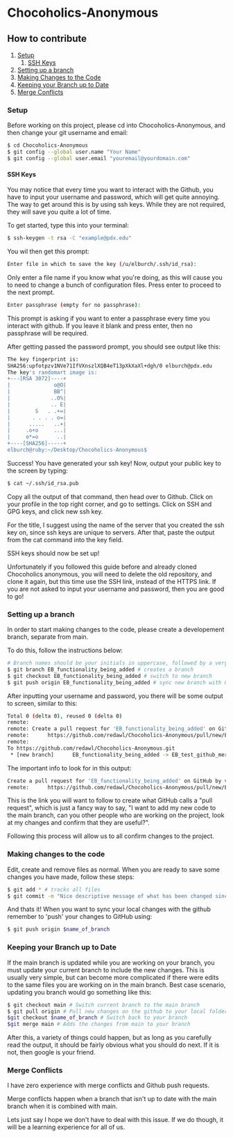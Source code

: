 # Chocoholics-Anonymous

## How to contribute
1. [Setup](#Setup)
    1. [SSH Keys](#SSH-Keys)
2. [Setting up a branch](#Setting-up-a-branch)
3. [Making Changes to the Code](#Making-changes-to-the-code)
5. [Keeping your Branch up to Date](#Keeping-your-Branch-up-to-Date)
4. [Merge Conflicts](#Merge-Conflicts)

### Setup

Before working on this project, please cd into Chocoholics-Anonymous, and then change your git username and email:
```bash
$ cd Chocoholics-Anonymous
$ git config --global user.name "Your Name"
$ git config --global user.email "youremail@yourdomain.com"
```
#### SSH Keys

You may notice that every time you want to interact with the Github, you have to input your username and password, which will get quite annoying. The way to get around this is by using ssh keys. While they are not required, they will save you quite a lot of time. 

To get started, type this into your terminal:
```bash
$ ssh-keygen -t rsa -C "example@pdx.edu"
```
You wil then get this prompt:
```bash
Enter file in which to save the key (/u/elburch/.ssh/id_rsa):
```
Only enter a file name if you know what you're doing, as this will cause you to need to change a bunch of configuration files. Press enter to proceed to the next prompt. 
```bash
Enter passphrase (empty for no passphrase):
```
This prompt is asking if you want to enter a passphrase every time you interact with github. If you leave it blank and press enter, then no passphrase will be required. 

After getting passed the password prompt, you should see output like this:
```bash
The key fingerprint is:
SHA256:upfotpzv1NVe71IfVXnszlXQB4eT13pXkXaXl+dgh/0 elburch@pdx.edu
The key's randomart image is:
+---[RSA 3072]----+
|              o@O|
|              BB^|
|             ..O%|
|             .. E|
|        S   . .+=|
|       . . . . o=|
|      .....   ..+|
|     .o+o     ...|
|     o*=o      ..|
+----[SHA256]-----+
elburch@ruby:~/Desktop/Chocoholics-Anonymous$
```
Success! You have generated your ssh key!
Now, output your public key to the screen by typing:
```bash
$ cat ~/.ssh/id_rsa.pub
```
Copy all the output of that command, then head over to Github. Click on your profile in the top right corner, and go to settings. Click on SSH and GPG keys, and click new ssh key. 

For the title, I suggest using the name of the server that you created the ssh key on, since ssh keys are unique to servers. After that, paste the output from the cat command into the key field. 

SSH keys should now be set up!

Unfortunately if you followed this guide before and already cloned Chocoholics anonymous, you will need to delete the old repository, and clone it again, but this time use the SSH link, instead of the HTTPS link. If you are not asked to input your username and password, then you are good to go!
### Setting up a branch

In order to start making changes to the code, please create a developement branch, separate from main. 

To do this, follow the instructions below:
```bash
# Branch names should be your initials in uppercase, followed by a very short description of what functionality you are working on
$ git branch EB_functionality_being_added # creates a branch
$ git checkout EB_functionality_being_added # switch to new branch
$ git push origin EB_functionality_being_added # sync new branch with GitHub
```
After inputting your username and password, you there will be some output to screen, similar to this:
```bash
Total 0 (delta 0), reused 0 (delta 0)
remote:
remote: Create a pull request for 'EB_functionality_being_added' on GitHub by visiting:
remote:      https://github.com/redawl/Chocoholics-Anonymous/pull/new/EB_functionality_being_added
remote:
To https://github.com/redawl/Chocoholics-Anonymous.git
 * [new branch]      EB_functionality_being_added -> EB_test_github_merges

```
The important info to look for in this output:
```bash
Create a pull request for 'EB_functionality_being_added' on GitHub by visiting:
remote:      https://github.com/redawl/Chocoholics-Anonymous/pull/new/EB_functionality_being_added
```
This is the link you will want to follow to create what GitHub calls a "pull request", which is just a fancy way to say, "I want to add my new code to the main branch, can you other people who are working on the project, look at my changes and confirm that they are useful?". 

Following this process will allow us to all confirm changes to the project. 

### Making changes to the code

Edit, create and remove files as normal. When you are ready to save some changes you have made, follow these steps:

```bash
$ git add * # tracks all files
$ git commit -m "Nice descriptive message of what has been changed since the last 'save'" # saves changes 
```
And thats it! When you want to sync your local changes with the github remember to 'push' your changes to GitHub using:
```bash
$ git push origin $name_of_branch
```
### Keeping your Branch up to Date

If the main branch is updated while you are working on your branch, you must update your current branch to include the new changes. This is usually very simple, but can become more complicated if there were edits to the same files you are working on in the main branch. Best case scenario, updating you branch would go something like this:
```bash
$ git checkout main # Switch current branch to the main branch
$ git pull origin # Pull new changes on the github to your local folder
$git checkout $name_of_branch # Switch back to your branch
$git merge main # Adds the changes from main to your branch
```
After this, a variety of things could happen, but as long as you carefully read the output, it should be fairly obvious what you should do next. If it is not, then google is your friend. 
### Merge Conflicts

I have zero experience with merge conflicts and Github push requests. 

Merge conflicts happen when a branch that isn't up to date with the main branch when it is combined with main. 

Lets just say I hope we don't have to deal with this issue. If we do though, it will be a learning experience for all of us. 
